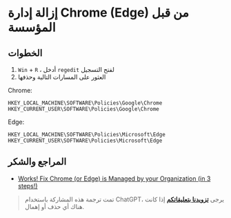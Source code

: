 # إزالة إدارة Chrome (Edge) من قبل المؤسسة

## الخطوات

1. `Win` + `R` ، أدخل `regedit` لفتح التسجيل
2. العثور على المسارات التالية وحذفها

Chrome:

```
HKEY_LOCAL_MACHINE\SOFTWARE\Policies\Google\Chrome
HKEY_CURRENT_USER\SOFTWARE\Policies\Google\Chrome
```

Edge:

```
HKEY_LOCAL_MACHINE\SOFTWARE\Policies\Microsoft\Edge
HKEY_CURRENT_USER\SOFTWARE\Policies\Microsoft\Edge
```

## المراجع والشكر

- [Works! Fix Chrome (or Edge) is Managed by your Organization (in 3 steps!)](https://www.joshualowcock.com/guide/fix-chrome-is-managed-by-your-organization-in-3-steps/)

> تمت ترجمة هذه المشاركة باستخدام ChatGPT، يرجى [**تزويدنا بتعليقاتكم**](https://github.com/linyuxuanlin/Wiki_MkDocs/issues/new) إذا كانت هناك أي حذف أو إهمال.